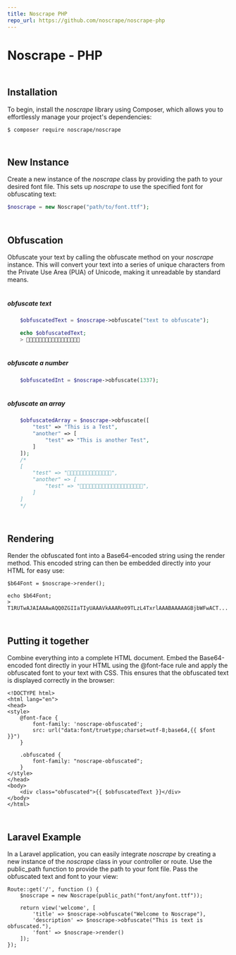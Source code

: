 ```yaml
---
title: Noscrape PHP
repo_url: https://github.com/noscrape/noscrape-php
---
```


# Noscrape - PHP

## <br> Installation

To begin, install the *noscrape* library using Composer, which allows you to effortlessly manage your project's
dependencies:
``` shell
$ composer require noscrape/noscrape
```

## <br> New Instance

Create a new instance of the *noscrape* class by providing the path to your desired font file. This sets up *noscrape*
to use the specified font for obfuscating text:
```php 
$noscrape = new Noscrape("path/to/font.ttf");
```

## <br> Obfuscation

Obfuscate your text by calling the obfuscate method on your *noscrape* instance. This will convert your text into a
series of unique characters from the Private Use Area (PUA) of Unicode, making it unreadable by standard means.


##### <br /> obfuscate text
```php 
    $obfuscatedText = $noscrape->obfuscate("text to obfuscate");

    echo $obfuscatedText;
    > 
```


##### <br /> obfuscate a number
```php 
    $obfuscatedInt = $noscrape->obfuscate(1337);
```


##### <br /> obfuscate an array
```php 
    $obfuscatedArray = $noscrape->obfuscate([
        "test" => "This is a Test",
        "another" => [
            "test" => "This is another Test",
        ]
    ]);
    /*
    [
        "test" => "",
        "another" => [
            "test" => "",
        ]
    ]
    */
```

## <br> Rendering

Render the obfuscated font into a Base64-encoded string using the render method. This encoded string can then be
embedded directly into your HTML for easy use:

    $b64Font = $noscrape->render();

    echo $b64Font;
    > T1RUTwAJAIAAAwAQQ0ZGIIaTIyUAAAVkAAARe09TLzL4TxrlAAABAAAAAGBjbWFwACT...

## <br> Putting it together

Combine everything into a complete HTML document. Embed the Base64-encoded font directly in your HTML using the
@font-face rule and apply the obfuscated font to your text with CSS. This ensures that the obfuscated text is displayed
correctly in the browser:

    <!DOCTYPE html>
    <html lang="en">
    <head>
    <style>
        @font-face {
            font-family: 'noscrape-obfuscated';
            src: url("data:font/truetype;charset=utf-8;base64,{{ $font }}")
        }

        .obfuscated {
            font-family: "noscrape-obfuscated";
        }
    </style>
    </head>
    <body>
        <div class="obfuscated">{{ $obfuscatedText }}</div>
    </body>
    </html>

## <br> Laravel Example

In a Laravel application, you can easily integrate *noscrape* by creating a new instance of the *noscrape* class in your
controller or route. Use the public_path function to provide the path to your font file. Pass the obfuscated text and
font to your view:

    Route::get('/', function () {
        $noscrape = new Noscrape(public_path("font/anyfont.ttf"));

        return view('welcome', [
            'title' => $noscrape->obfuscate("Welcome to Noscrape"),
            'description' => $noscrape->obfuscate("This is text is obfuscated."),
            'font' => $noscrape->render()
        ]);
    });
